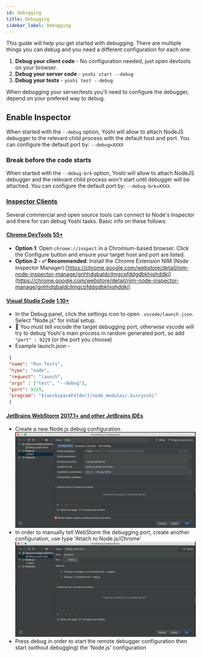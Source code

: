 ```yaml
---
id: debugging
title: Debugging
sidebar_label: Debugging
---
```


This guide will help you get started with debugging. There are multiple things you can debug and you need a different configuration for each one:

1. **Debug your client code** - No configuration needed, just open devtools on your browser.
2. **Debug your server code** - `yoshi start --debug`
3. **Debug your tests** - `yoshi test --debug`

When debugging your server/tests you'll need to configure the debugger, depend on your prefered way to debug.

## Enable Inspector
When started with the `--debug` option, Yoshi will allow to attach NodeJS debugger to the relevant child process with the default host and port.
You can configure the default port by: `--debug=XXXX`

### Break before the code starts
When started with the `--debug-brk` option, Yoshi will allow to attach NodeJS debugger and the relevant child process won't start until debugger will be attached.
You can configure the default port by: `--debug-brk=XXXX`.

### [Inspector Clients](https://nodejs.org/en/docs/guides/debugging-getting-started/#inspector-clients)

Several commercial and open source tools can connect to Node's Inspector and there for can debug Yoshi tasks. Basic info on these follows:

#### [Chrome DevTools](https://github.com/ChromeDevTools/devtools-frontend)  [55+](https://nodejs.org/en/docs/guides/debugging-getting-started/#chrome-devtools-55)

-   **Option 1**: Open  `chrome://inspect` in a Chromium-based browser. Click the Configure button and ensure your target host and port are listed.
-   **Option 2 - ✅ Recommended**: Install the Chrome Extension NIM (Node Inspector Manager):[https://chrome.google.com/webstore/detail/nim-node-inspector-manage/gnhhdgbaldcilmgcpfddgdbkhjohddkj](https://chrome.google.com/webstore/detail/nim-node-inspector-manage/gnhhdgbaldcilmgcpfddgdbkhjohddkj)

#### [Visual Studio Code](https://github.com/microsoft/vscode)  [1.10+](https://nodejs.org/en/docs/guides/debugging-getting-started/#visual-studio-code-1-10)

- In the Debug panel, click the settings icon to open  `.vscode/launch.json`. Select "Node.js" for initial setup.
- 📌 You must tell vscode the target debugging port, otherwise vscode will try to debug Yoshi's main process in random generated port, so add `"port" : 9229` (or the port you choose)
 - Example launch.json -

```json
 {
 "name": "Run Tests",
 "type": "node",
 "request": "launch",
 "args" : ["test", "--debug"],
 "port": 9229,
 "program": "${workspaceFolder}/node_modules/.bin/yoshi"
 }
```

#### [JetBrains WebStorm](https://www.jetbrains.com/webstorm/)  [2017.1+ and other JetBrains IDEs](https://nodejs.org/en/docs/guides/debugging-getting-started/#jetbrains-webstorm-2017-1-and-other-jetbrains-ides)
- Create a new Node.js debug configuration
![Webstorm > new "Run/Debug configuration" popup](./../assets/debug.png)
- In order to manually tell WebStorm the debugging port, create another configuration, use type 'Attach to Node.js/Chrome'
![Webstorm > Attach to Node.js/Chrome](./../assets/remotedebug.png)
- Press debug in order to start the remote debugger configuration then start (without debugging) the 'Node.js' configuration
